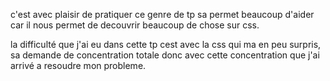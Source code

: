 c'est avec plaisir  de pratiquer ce genre de tp sa permet beaucoup d'aider car il nous permet de decouvrir  beaucoup de chose sur css.

la difficulté que j'ai eu dans cette tp cest avec la css  qui ma en peu surpris, sa demande de concentration totale donc avec cette concentration que j'ai arrivé a resoudre mon probleme.